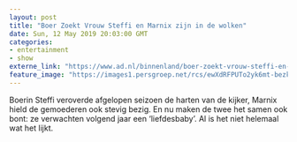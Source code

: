 ```yaml
---
layout: post
title: "Boer Zoekt Vrouw Steffi en Marnix zijn in de wolken"
date: Sun, 12 May 2019 20:03:00 GMT
categories: 
- entertainment 
- show 
externe_link: "https://www.ad.nl/binnenland/boer-zoekt-vrouw-steffi-en-marnix-zijn-in-de-wolken~adaa71a1/"
feature_image: "https://images1.persgroep.net/rcs/ewXdRFPUTo2yk6mt-bezk0Lmp4s/diocontent/123325546/_fitwidth/400/?appId=21791a8992982cd8da851550a453bd7f&quality=0.7"
---
```


Boerin Steffi veroverde afgelopen seizoen de harten van de kijker, Marnix hield de gemoederen ook stevig bezig. En nu maken de twee het samen ook bont: ze verwachten volgend jaar een ‘liefdesbaby’. Al is het niet helemaal wat het lijkt.
